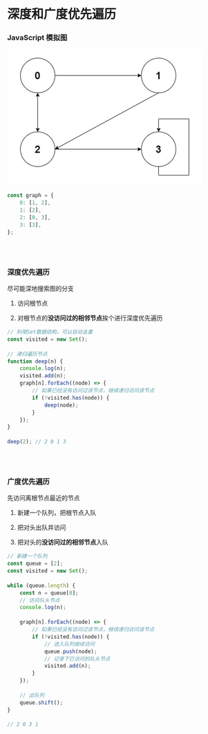 # 深度和广度优先遍历

### JavaScript 模拟图

![img](./img/example.jpg)

```javascript
const graph = {
    0: [1, 2],
    1: [2],
    2: [0, 3],
    3: [3],
};
```

</br>
</br>

### 深度优先遍历

尽可能深地搜索图的分支

1. 访问根节点

2. 对根节点的**没访问过的相邻节点**挨个进行深度优先遍历

```javascript
// 利用Set数据结构，可以自动去重
const visited = new Set();

// 递归遍历节点
function deep(n) {
    console.log(n);
    visited.add(n);
    graph[n].forEach((node) => {
        // 如果已经没有访问过该节点，继续递归访问该节点
        if (!visited.has(node)) {
            deep(node);
        }
    });
}

deep(2); // 2 0 1 3
```

</br>
</br>

### 广度优先遍历

先访问离根节点最近的节点

1. 新建一个队列，把根节点入队

2. 把对头出队并访问

3. 把对头的**没访问过的相邻节点**入队

```javascript
// 新建一个队列
const queue = [2];
const visited = new Set();

while (queue.length) {
    const n = queue[0];
    // 访问队头节点
    console.log(n);

    graph[n].forEach((node) => {
        // 如果已经没有访问过该节点，继续递归访问该节点
        if (!visited.has(node)) {
            // 进入队列继续访问
            queue.push(node);
            // 记录下已访问的队头节点
            visited.add(n);
        }
    });

    // 出队列
    queue.shift();
}

// 2 0 3 1
```

</br>
</br>
